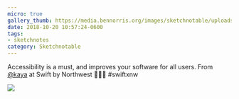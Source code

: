 ```yaml
---
micro: true
gallery_thumb: https://media.bennorris.org/images/sketchnotable/uploads/2018/a3148ee51f.jpg
date: 2018-10-20 10:57:24-0600
tags:
- sketchnotes
category: Sketchnotable
---
```


Accessibility is a must, and improves your software for all users. From [@kaya](https://micro.blog/kaya) at Swift by Northwest 📱✍🏼 #swiftxnw

<img src="https://media.bennorris.org/images/sketchnotable/uploads/2018/a3148ee51f.jpg" />